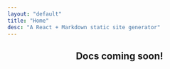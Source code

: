 ```yaml
---
layout: "default"
title: "Home"
desc: "A React + Markdown static site generator"
---
```



<HomeHero/>



<h2 style="text-align: center;">Docs coming soon!</h2>

